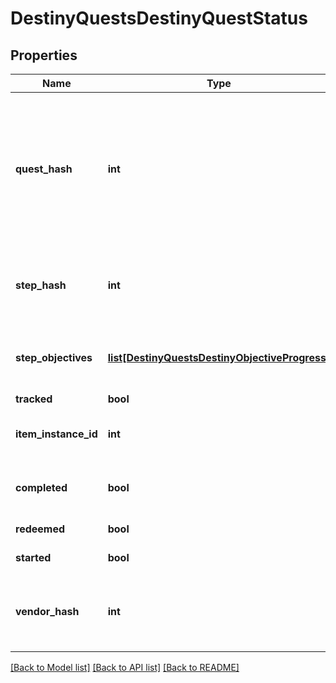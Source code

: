 # DestinyQuestsDestinyQuestStatus

## Properties
Name | Type | Description | Notes
------------ | ------------- | ------------- | -------------
**quest_hash** | **int** | The hash identifier for the Quest Item. (Note: Quests are defined as Items, and thus you would use this to look up the quest&#39;s DestinyInventoryItemDefinition). For information on all steps in the quest, you can then examine its DestinyInventoryItemDefinition.setData property for Quest Steps (which are *also* items). You can use the Item Definition to display human readable data about the overall quest. | [optional] 
**step_hash** | **int** | The hash identifier of the current Quest Step, which is also a DestinyInventoryItemDefinition. You can use this to get human readable data about the current step and what to do in that step. | [optional] 
**step_objectives** | [**list[DestinyQuestsDestinyObjectiveProgress]**](DestinyQuestsDestinyObjectiveProgress.md) | A step can have multiple objectives. This will give you the progress for each objective in the current step, in the order in which they are rendered in-game. | [optional] 
**tracked** | **bool** | Whether or not the quest is tracked | [optional] 
**item_instance_id** | **int** | The current Quest Step will be an instanced item in the player&#39;s inventory. If you care about that, this is the instance ID of that item. | [optional] 
**completed** | **bool** | Whether or not the whole quest has been completed, regardless of whether or not you have redeemed the rewards for the quest. | [optional] 
**redeemed** | **bool** | Whether or not you have redeemed rewards for this quest. | [optional] 
**started** | **bool** | Whether or not you have started this quest. | [optional] 
**vendor_hash** | **int** | If the quest has a related Vendor that you should talk to in order to initiate the quest/earn rewards/continue the quest, this will be the hash identifier of that Vendor. Look it up its DestinyVendorDefinition. | [optional] 

[[Back to Model list]](../README.md#documentation-for-models) [[Back to API list]](../README.md#documentation-for-api-endpoints) [[Back to README]](../README.md)


